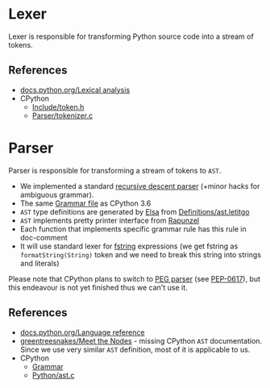 # Lexer

Lexer is responsible for transforming Python source code into a stream of tokens.

## References

- [docs.python.org/Lexical analysis](https://docs.python.org/3/reference/lexical_analysis.html)
- CPython
    - [Include/token.h](https://github.com/python/cpython/blob/3.6/Include/token.h)
    - [Parser/tokenizer.c](https://github.com/python/cpython/blob/3.6/Parser/tokenizer.c)

# Parser

Parser is responsible for transforming a stream of tokens to `AST`.

- We implemented a standard [recursive descent parser](https://en.wikipedia.org/wiki/Recursive_descent_parser) (+minor hacks for ambiguous grammar).
- The same [Grammar file](https://github.com/python/cpython/blob/3.6/Grammar/Grammar) as CPython 3.6
- `AST` type definitions are generated by [Elsa](https://github.com/LiarPrincess/Violet/tree/main/Sources/Elsa) from [Definitions/ast.letitgo](Definitions/opcodes.letitgo](https://github.com/LiarPrincess/Violet/tree/main/Elsa%20definitions))
- `AST` implements pretty printer interface from [Rapunzel](https://github.com/LiarPrincess/Violet/Sources/Rapunzel)
- Each function that implements specific grammar rule has this rule in doc-comment
- It will use standard lexer for [fstring](https://www.python.org/dev/peps/pep-0498/) expressions (we get fstring as `formatString(String)` token and we need to break this string into strings and literals)

Please note that CPython plans to switch to [PEG parser](https://en.wikipedia.org/wiki/Parsing_expression_grammar) (see [PEP-0617](https://www.python.org/dev/peps/pep-0617/)), but this endeavour is not yet finished thus we can't use it.

## References

- [docs.python.org/Language reference](https://docs.python.org/3/reference/index.html)
- [greentreesnakes/Meet the Nodes](https://greentreesnakes.readthedocs.io/en/latest/nodes.html) - missing CPython `AST` documentation. Since we use very similar `AST` definition, most of it is applicable to us.
- CPython
    - [Grammar](https://github.com/python/cpython/blob/3.6/Grammar/Grammar)
    - [Python/ast.c](https://github.com/python/cpython/blob/3.6/Python/ast.c)

